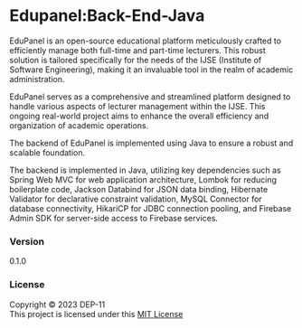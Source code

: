 # Edupanel:Back-End-Java
EduPanel is an open-source educational platform meticulously crafted to efficiently manage both full-time and part-time lecturers. This robust solution is tailored specifically for the needs of the IJSE (Institute of Software Engineering), making it an invaluable tool in the realm of academic administration.

EduPanel serves as a comprehensive and streamlined platform designed to handle various aspects of lecturer management within the IJSE. This ongoing real-world project aims to enhance the overall efficiency and organization of academic operations.

The backend of EduPanel is implemented using Java to ensure a robust and scalable foundation.

The backend is implemented in Java, utilizing key dependencies such as Spring Web MVC for web application architecture, Lombok for reducing boilerplate code, Jackson Databind for JSON data binding, Hibernate Validator for declarative constraint validation, MySQL Connector for database connectivity, HikariCP for JDBC connection pooling, and Firebase Admin SDK for server-side access to Firebase services.

### Version
0.1.0

### License
Copyright &copy; 2023 DEP-11 <br>
This project is licensed under this [MIT License](License.txt)